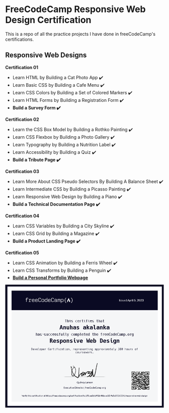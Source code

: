 <h1> FreeCodeCamp Responsive Web Design Certification</h1>

This is a repo of all the practice projects I have done in freeCodeCamp's certifications.

<h2>Responsive Web Designs</h2>

<b>Certification 01</b>
<ul>
 <li>  Learn HTML by Building a Cat Photo App ✔️</li>
 <li>  Learn Basic CSS by Building a Cafe Menu ✔️</li>
 <li>  Learn CSS Colors by Building a Set of Colored Markers ✔️</li>
 <li>  Learn HTML Forms by Building a Registration Form ✔️ </li>
 <li> <b> Build a Survey Form ✔️</b> </li>
</ul>

<b>Certification 02</b>
<ul>
 <li>  Learn the CSS Box Model by Building a Rothko Painting ✔️</li>
 <li>  Learn CSS Flexbox by Building a Photo Gallery ✔️</li>
 <li>  Learn Typography by Building a Nutrition Label ✔️ </li>
 <li>  Learn Accessibility by Building a Quiz ✔️ </li>
 <li> <b> Build a Tribute Page ✔️ </b> </li>
</ul>

<b>Certification 03</b>
<ul>
 <li>  Learn More About CSS Pseudo Selectors By Building A Balance Sheet ✔️</li>
 <li>  Learn Intermediate CSS by Building a Picasso Painting ✔️</li>
 <li>  Learn Responsive Web Design by Building a Piano ✔️</li>
 <li> <b> Build a Technical Documentation Page ✔️ </b> </li>
</ul>

<b>Certification 04</b>
<ul>
 <li>  Learn CSS Variables by Building a City Skyline ✔️ </li>
 <li>  Learn CSS Grid by Building a Magazine ✔️ </li>
 <li> <b> Build a Product Landing Page ✔️ </b> </li>
</ul>

<b>Certification 05</b>
<ul>
 <li>  Learn CSS Animation by Building a Ferris Wheel ✔️ </li>
 <li>  Learn CSS Transforms by Building a Penguin ✔️ </li>
 <li><a target="blank" href="https://anuhas-akalanka.github.io/Portfolio/" ><b> Build a Personal Portfolio Webpage </b> </a></li>
 
</ul>

<img src="https://github.com/Anuhas-Akalanka/FreeCodeCamp-Responsive-web-design-cetification/blob/main/freecodecamp%20certification.png" >
